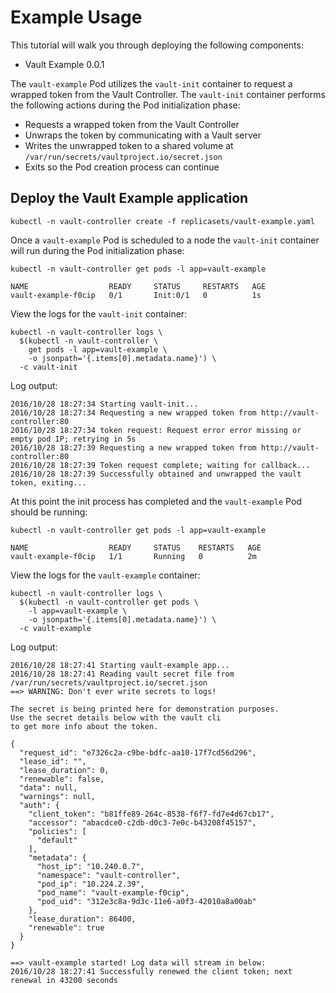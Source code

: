 # Example Usage

This tutorial will walk you through deploying the following components:

* Vault Example 0.0.1

The `vault-example` Pod utilizes the `vault-init` container to request a wrapped token from the Vault Controller. The `vault-init` container performs the following actions during the Pod initialization phase:

* Requests a wrapped token from the Vault Controller
* Unwraps the token by communicating with a Vault server
* Writes the unwrapped token to a shared volume at `/var/run/secrets/vaultproject.io/secret.json`
* Exits so the Pod creation process can continue

## Deploy the Vault Example application

```
kubectl -n vault-controller create -f replicasets/vault-example.yaml
```

Once a `vault-example` Pod is scheduled to a node the `vault-init` container will run during the Pod initialization phase:

```
kubectl -n vault-controller get pods -l app=vault-example
```
```
NAME                  READY     STATUS     RESTARTS   AGE
vault-example-f0cip   0/1       Init:0/1   0          1s
```

View the logs for the `vault-init` container:

```
kubectl -n vault-controller logs \
  $(kubectl -n vault-controller \
    get pods -l app=vault-example \
    -o jsonpath='{.items[0].metadata.name}') \
  -c vault-init
```

Log output:

```
2016/10/28 18:27:34 Starting vault-init...
2016/10/28 18:27:34 Requesting a new wrapped token from http://vault-controller:80
2016/10/28 18:27:34 token request: Request error error missing or empty pod IP; retrying in 5s
2016/10/28 18:27:39 Requesting a new wrapped token from http://vault-controller:80
2016/10/28 18:27:39 Token request complete; waiting for callback...
2016/10/28 18:27:39 Successfully obtained and unwrapped the vault token, exiting...
```

At this point the init process has completed and the `vault-example` Pod should be running:

```
kubectl -n vault-controller get pods -l app=vault-example
```
```
NAME                  READY     STATUS    RESTARTS   AGE
vault-example-f0cip   1/1       Running   0          2m
```

View the logs for the `vault-example` container:

```
kubectl -n vault-controller logs \
  $(kubectl -n vault-controller get pods \
    -l app=vault-example \
    -o jsonpath='{.items[0].metadata.name}') \
  -c vault-example
```

Log output:

```
2016/10/28 18:27:41 Starting vault-example app...
2016/10/28 18:27:41 Reading vault secret file from /var/run/secrets/vaultproject.io/secret.json
==> WARNING: Don't ever write secrets to logs!

The secret is being printed here for demonstration purposes.
Use the secret details below with the vault cli
to get more info about the token.

{
  "request_id": "e7326c2a-c9be-bdfc-aa10-17f7cd56d296",
  "lease_id": "",
  "lease_duration": 0,
  "renewable": false,
  "data": null,
  "warnings": null,
  "auth": {
    "client_token": "b81ffe89-264c-8538-f6f7-fd7e4d67cb17",
    "accessor": "abacdce0-c2db-d0c3-7e0c-b43208f45157",
    "policies": [
      "default"
    ],
    "metadata": {
      "host_ip": "10.240.0.7",
      "namespace": "vault-controller",
      "pod_ip": "10.224.2.39",
      "pod_name": "vault-example-f0cip",
      "pod_uid": "312e3c8a-9d3c-11e6-a0f3-42010a8a00ab"
    },
    "lease_duration": 86400,
    "renewable": true
  }
}

==> vault-example started! Log data will stream in below:
2016/10/28 18:27:41 Successfully renewed the client token; next renewal in 43200 seconds
```
